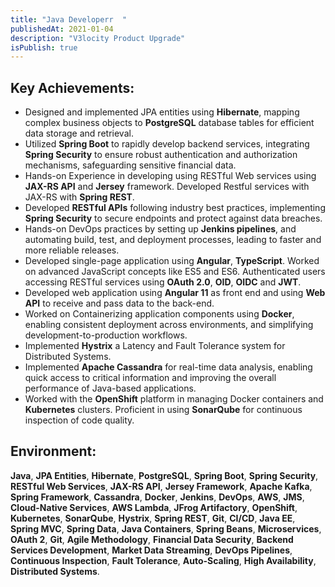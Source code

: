 ```yaml
---
title: "Java Developerr  "
publishedAt: 2021-01-04
description: "V3locity Product Upgrade"
isPublish: true
---
```


## Key Achievements:

- Designed and implemented JPA entities using **Hibernate**, mapping complex business objects to **PostgreSQL** database tables for efficient data storage and retrieval.
- Utilized **Spring Boot** to rapidly develop backend services, integrating **Spring Security** to ensure robust authentication and authorization mechanisms, safeguarding sensitive financial data.
- Hands-on Experience in developing using RESTful Web services using **JAX-RS API** and **Jersey** framework. Developed Restful services with JAX-RS with **Spring REST**.
- Developed **RESTful APIs** following industry best practices, implementing **Spring Security** to secure endpoints and protect against data breaches.
- Hands-on DevOps practices by setting up **Jenkins pipelines**, and automating build, test, and deployment processes, leading to faster and more reliable releases.
- Developed single-page application using **Angular**, **TypeScript**. Worked on advanced JavaScript concepts like ES5 and ES6. Authenticated users accessing RESTful services using **OAuth 2.0**, **OID**, **OIDC** and **JWT**.
- Developed web application using **Angular 11** as front end and using **Web API** to receive and pass data to the back-end.
- Worked on Containerizing application components using **Docker**, enabling consistent deployment across environments, and simplifying development-to-production workflows.
- Implemented **Hystrix** a Latency and Fault Tolerance system for Distributed Systems.
- Implemented **Apache Cassandra** for real-time data analysis, enabling quick access to critical information and improving the overall performance of Java-based applications.
- Worked with the **OpenShift** platform in managing Docker containers and **Kubernetes** clusters. Proficient in using **SonarQube** for continuous inspection of code quality.

## Environment:

**Java**, **JPA Entities**, **Hibernate**, **PostgreSQL**, **Spring Boot**, **Spring Security**, **RESTful Web Services**, **JAX-RS API**, **Jersey Framework**, **Apache Kafka**, **Spring Framework**, **Cassandra**, **Docker**, **Jenkins**, **DevOps**, **AWS**, **JMS**, **Cloud-Native Services**, **AWS Lambda**, **JFrog Artifactory**, **OpenShift**, **Kubernetes**, **SonarQube**, **Hystrix**, **Spring REST**, **Git**, **CI/CD**, **Java EE**, **Spring MVC**, **Spring Data**, **Java Containers**, **Spring Beans**, **Microservices**, **OAuth 2**, **Git**, **Agile Methodology**, **Financial Data Security**, **Backend Services Development**, **Market Data Streaming**, **DevOps Pipelines**, **Continuous Inspection**, **Fault Tolerance**, **Auto-Scaling**, **High Availability**, **Distributed Systems**.